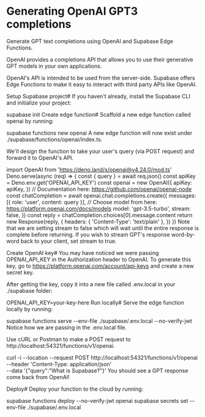 # Generating OpenAI GPT3 completions

Generate GPT text completions using OpenAI and Supabase Edge Functions.

OpenAI provides a completions API that allows you to use their generative GPT models in your own applications.

OpenAI's API is intended to be used from the server-side. Supabase offers Edge Functions to make it easy to interact with third party APIs like OpenAI.

Setup Supabase project#
If you haven't already, install the Supabase CLI and initialize your project:

supabase init
Create edge function#
Scaffold a new edge function called openai by running:

supabase functions new openai
A new edge function will now exist under ./supabase/functions/openai/index.ts.

We'll design the function to take your user's query (via POST request) and forward it to OpenAI's API.

import OpenAI from 'https://deno.land/x/openai@v4.24.0/mod.ts'
Deno.serve(async (req) => {
  const { query } = await req.json()
  const apiKey = Deno.env.get('OPENAI_API_KEY')
  const openai = new OpenAI({
    apiKey: apiKey,
  })
  // Documentation here: https://github.com/openai/openai-node
  const chatCompletion = await openai.chat.completions.create({
    messages: [{ role: 'user', content: query }],
    // Choose model from here: https://platform.openai.com/docs/models
    model: 'gpt-3.5-turbo',
    stream: false,
  })
  const reply = chatCompletion.choices[0].message.content
  return new Response(reply, {
    headers: { 'Content-Type': 'text/plain' },
  })
})
Note that we are setting stream to false which will wait until the entire response is complete before returning. If you wish to stream GPT's response word-by-word back to your client, set stream to true.

Create OpenAI key#
You may have noticed we were passing OPENAI_API_KEY in the Authorization header to OpenAI. To generate this key, go to https://platform.openai.com/account/api-keys and create a new secret key.

After getting the key, copy it into a new file called .env.local in your ./supabase folder:

OPENAI_API_KEY=your-key-here
Run locally#
Serve the edge function locally by running:

supabase functions serve --env-file ./supabase/.env.local --no-verify-jwt
Notice how we are passing in the .env.local file.

Use cURL or Postman to make a POST request to http://localhost:54321/functions/v1/openai.

curl -i --location --request POST http://localhost:54321/functions/v1/openai \
  --header 'Content-Type: application/json' \
  --data '{"query":"What is Supabase?"}'
You should see a GPT response come back from OpenAI!

Deploy#
Deploy your function to the cloud by running:

supabase functions deploy --no-verify-jwt openai
supabase secrets set --env-file ./supabase/.env.local
